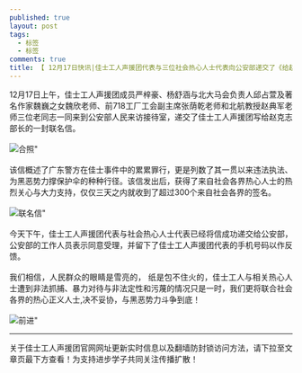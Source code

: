 ```yaml
---
published: true
layout: post
tags: 
  - 标签
  - 标签
comments: true
title: 【 12月17日快讯|佳士工人声援团代表与三位社会热心人士代表向公安部递交了《给赵克志部长的一封信》】
---
```


<p style="text-align:justify; text-justify:inter-ideograph;">
12月17日上午，佳士工人声援团成员严梓豪、杨舒涵与北大马会负责人邱占萱及著名作家魏巍之女魏欣老师、前718工厂工会副主席张荫乾老师和北航教授赵典军老师三位老同志一同来到公安部人民来访接待室，递交了佳士工人声援团写给赵克志部长的一封联名信。<br><br>
<img src="https://i.loli.net/2018/12/17/5c176986a9b0c.jpg" alt=合照" title="合照" />
 <br><br>
该信概述了广东警方在佳士事件中的累累罪行，更是列数了其一贯以来违法执法、为黑恶势力撑保护伞的种种行径。该信发出后，获得了来自社会各界热心人士的热烈关心与大力支持，仅仅三天之内就收到了超过300个来自社会各界的签名。
<br><br>
  <img src="https://i.loli.net/2018/12/17/5c176985888b5.jpg" alt=联名信" title="联名信" />
  <br><br>
今天下午，佳士工人声援团代表与社会热心人士代表已经将信成功递交给公安部，公安部的工作人员表示同意受理，并留下了佳士工人声援团代表的手机号码以作反馈。<br><br>
我们相信，人民群众的眼睛是雪亮的， 纸是包不住火的，佳士工人与相关热心人士遭到非法抓捕、暴力对待与非法定性和污蔑的情况只是一时，我们更将联合社会各界的热心正义人士,决不妥协，与黑恶势力斗争到底！<br><br>
<img src="https://i.loli.net/2018/12/17/5c176989252ae.jpg" alt=前进" title="前进" />
</p>


---
关于佳士工人声援团官网网址更新实时信息以及翻墙防封锁访问方法，请下拉至文章页最下方查看！为支持进步学子共同关注传播扩散！
